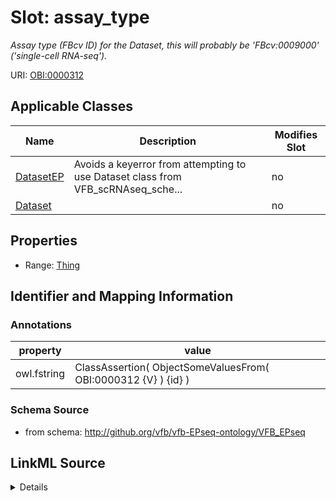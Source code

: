 

# Slot: assay_type


_Assay type (FBcv ID) for the Dataset, this will probably be 'FBcv:0009000' ('single-cell RNA-seq')._



URI: [OBI:0000312](http://purl.obolibrary.org/obo/OBI_0000312)



<!-- no inheritance hierarchy -->





## Applicable Classes

| Name | Description | Modifies Slot |
| --- | --- | --- |
| [DatasetEP](DatasetEP.md) | Avoids a keyerror from attempting to use Dataset class from VFB_scRNAseq_sche... |  no  |
| [Dataset](Dataset.md) |  |  no  |







## Properties

* Range: [Thing](Thing.md)





## Identifier and Mapping Information





### Annotations

| property | value |
| --- | --- |
| owl.fstring | ClassAssertion( ObjectSomeValuesFrom( OBI:0000312 {V} ) {id} ) |



### Schema Source


* from schema: http://github.org/vfb/vfb-EPseq-ontology/VFB_EPseq




## LinkML Source

<details>
```yaml
name: assay_type
annotations:
  owl.fstring:
    tag: owl.fstring
    value: ClassAssertion( ObjectSomeValuesFrom( OBI:0000312 {V} ) {id} )
description: Assay type (FBcv ID) for the Dataset, this will probably be 'FBcv:0009000'
  ('single-cell RNA-seq').
from_schema: http://github.org/vfb/vfb-EPseq-ontology/VFB_EPseq
rank: 1000
slot_uri: OBI:0000312
alias: assay_type
owner: Dataset
domain_of:
- Dataset
range: Thing

```
</details>